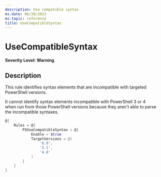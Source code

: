 ```yaml
---
description: Use compatible syntax
ms.date: 06/28/2023
ms.topic: reference
title: UseCompatibleSyntax
---
```

# UseCompatibleSyntax

**Severity Level: Warning**

## Description

This rule identifies syntax elements that are incompatible with targeted PowerShell versions.

It cannot identify syntax elements incompatible with PowerShell 3 or 4 when run from those
PowerShell versions because they aren't able to parse the incompatible syntaxes.

```powershell
@{
    Rules = @{
        PSUseCompatibleSyntax = @{
            Enable = $true
            TargetVersions = @(
                '6.0',
                '5.1',
                '4.0'
            )
        }
    }
}
```
